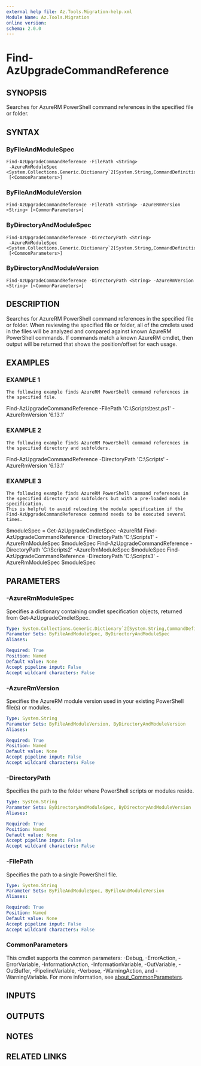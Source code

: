 ```yaml
---
external help file: Az.Tools.Migration-help.xml
Module Name: Az.Tools.Migration
online version:
schema: 2.0.0
---
```


# Find-AzUpgradeCommandReference

## SYNOPSIS
Searches for AzureRM PowerShell command references in the specified file or folder.

## SYNTAX

### ByFileAndModuleSpec
```
Find-AzUpgradeCommandReference -FilePath <String>
 -AzureRmModuleSpec <System.Collections.Generic.Dictionary`2[System.String,CommandDefinition]>
 [<CommonParameters>]
```

### ByFileAndModuleVersion
```
Find-AzUpgradeCommandReference -FilePath <String> -AzureRmVersion <String> [<CommonParameters>]
```

### ByDirectoryAndModuleSpec
```
Find-AzUpgradeCommandReference -DirectoryPath <String>
 -AzureRmModuleSpec <System.Collections.Generic.Dictionary`2[System.String,CommandDefinition]>
 [<CommonParameters>]
```

### ByDirectoryAndModuleVersion
```
Find-AzUpgradeCommandReference -DirectoryPath <String> -AzureRmVersion <String> [<CommonParameters>]
```

## DESCRIPTION
Searches for AzureRM PowerShell command references in the specified file or folder.
When reviewing the specified file or folder, all of the cmdlets used in the files will be analyzed and compared against known AzureRM PowerShell commands.
If commands match a known
AzureRM cmdlet, then output will be returned that shows the position/offset for each usage.

## EXAMPLES

### EXAMPLE 1
```
The following example finds AzureRM PowerShell command references in the specified file.
```

Find-AzUpgradeCommandReference -FilePath 'C:\Scripts\test.ps1' -AzureRmVersion '6.13.1'

### EXAMPLE 2
```
The following example finds AzureRM PowerShell command references in the specified directory and subfolders.
```

Find-AzUpgradeCommandReference -DirectoryPath 'C:\Scripts' -AzureRmVersion '6.13.1'

### EXAMPLE 3
```
The following example finds AzureRM PowerShell command references in the specified directory and subfolders but with a pre-loaded module specification.
This is helpful to avoid reloading the module specification if the Find-AzUpgradeCommandReference command needs to be executed several times.
```

$moduleSpec = Get-AzUpgradeCmdletSpec -AzureRM
Find-AzUpgradeCommandReference -DirectoryPath 'C:\Scripts1' -AzureRmModuleSpec $moduleSpec
Find-AzUpgradeCommandReference -DirectoryPath 'C:\Scripts2' -AzureRmModuleSpec $moduleSpec
Find-AzUpgradeCommandReference -DirectoryPath 'C:\Scripts3' -AzureRmModuleSpec $moduleSpec

## PARAMETERS

### -AzureRmModuleSpec
Specifies a dictionary containing cmdlet specification objects, returned from Get-AzUpgradeCmdletSpec.

```yaml
Type: System.Collections.Generic.Dictionary`2[System.String,CommandDefinition]
Parameter Sets: ByFileAndModuleSpec, ByDirectoryAndModuleSpec
Aliases:

Required: True
Position: Named
Default value: None
Accept pipeline input: False
Accept wildcard characters: False
```

### -AzureRmVersion
Specifies the AzureRM module version used in your existing PowerShell file(s) or modules.

```yaml
Type: System.String
Parameter Sets: ByFileAndModuleVersion, ByDirectoryAndModuleVersion
Aliases:

Required: True
Position: Named
Default value: None
Accept pipeline input: False
Accept wildcard characters: False
```

### -DirectoryPath
Specifies the path to the folder where PowerShell scripts or modules reside.

```yaml
Type: System.String
Parameter Sets: ByDirectoryAndModuleSpec, ByDirectoryAndModuleVersion
Aliases:

Required: True
Position: Named
Default value: None
Accept pipeline input: False
Accept wildcard characters: False
```

### -FilePath
Specifies the path to a single PowerShell file.

```yaml
Type: System.String
Parameter Sets: ByFileAndModuleSpec, ByFileAndModuleVersion
Aliases:

Required: True
Position: Named
Default value: None
Accept pipeline input: False
Accept wildcard characters: False
```

### CommonParameters
This cmdlet supports the common parameters: -Debug, -ErrorAction, -ErrorVariable, -InformationAction, -InformationVariable, -OutVariable, -OutBuffer, -PipelineVariable, -Verbose, -WarningAction, and -WarningVariable. For more information, see [about_CommonParameters](http://go.microsoft.com/fwlink/?LinkID=113216).

## INPUTS

## OUTPUTS

## NOTES

## RELATED LINKS
